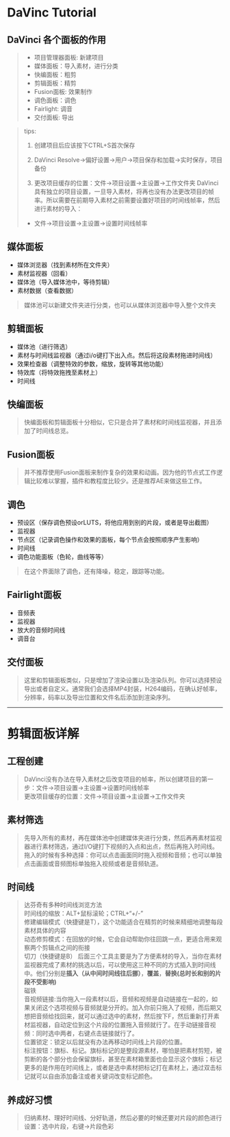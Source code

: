 # DaVinc Tutorial
## DaVinci 各个面板的作用<br>
> * 项目管理器面板: 新建项目<br>
> * 媒体面板：导入素材，进行分类<br>
> * 快编面板：粗剪<br>
> * 剪辑面板：精剪<br>
> * Fusion面板: 效果制作<br>
> * 调色面板：调色<br>
> * Fairlight: 调音<br>
> * 交付面板: 导出<br>


> tips:
> 1. 创建项目后应该按下CTRL+S首次保存
>
> 2. DaVinci Resolve->偏好设置->用户->项目保存和加载->实时保存，项目备份
>
> 3. 更改项目缓存的位置：文件->项目设置->主设置->工作文件夹
> DaVinci具有独立的项目设置，一旦导入素材，将再也没有办法更改项目的帧率。所以需要在前期导入素材之前需要设置好项目的时间线帧率，然后进行素材的导入：<br>
> * 文件->项目设置->主设置->设置时间线帧率
## 媒体面板
* 媒体浏览器（找到素材所在文件夹）
* 素材监视器（回看）
* 媒体池（导入媒体池中，等待剪辑）
* 素材数据（查看数据）
> 媒体池可以新建文件夹进行分类，也可以从媒体浏览器中导入整个文件夹

## 剪辑面板
* 媒体池（进行筛选）
* 素材与时间线监视器（通过i/o键打下出入点。然后将这段素材拖进时间线）
* 效果检查器（调整特效的参数，缩放，旋转等其他功能）
* 特效库（将特效拖拽至素材上）
* 时间线

## 快编面板
> 快编面板和剪辑面板十分相似，它只是合并了素材和时间线监视器，并且添加了时间线总览。

## Fusion面板
> 并不推荐使用Fusion面板来制作复杂的效果和动画。因为他的节点式工作逻辑比较难以掌握，插件和教程度比较少。还是推荐AE来做这些工作。

## 调色
* 预设区（保存调色预设orLUTS，将他应用到别的片段，或者是导出截图）
* 监视器
* 节点区（记录调色操作和效果的面板，每个节点会按照顺序产生影响）
* 时间线
* 调色功能面板（色轮，曲线等等）
> 在这个界面除了调色，还有降噪，稳定，跟踪等功能。

## Fairlight面板
* 音频表
* 监视器
* 放大的音频时间线
* 调音台

## 交付面板
> 这里和剪辑面板类似，只是增加了渲染设置以及渲染队列。你可以选择预设导出或者自定义。通常我们会选择MP4封装，H264编码，在确认好帧率，分辨率，码率以及导出位置和文件名后添加到渲染序列。

---

# 剪辑面板详解
## 工程创建
> DaVinci没有办法在导入素材之后改变项目的帧率，所以创建项目的第一步：文件->项目设置->主设置->设置时间线帧率<br>
> 更改项目缓存的位置：文件->项目设置->主设置->工作文件夹<br>
## 素材筛选
> 先导入所有的素材，再在媒体池中创建媒体夹进行分类，然后再再素材监视器进行素材筛选，通过I/O键打下视频的入点和出点，然后再拖入时间线。拖入的时候有多种选择：你可以点击画面同时拖入视频和音频；也可以单独点击画面或音频图标单独拖入视频或者是音频轨道。<br>
## 时间线
> 达芬奇有多种时间线浏览方法<br>
> 时间线的缩放：ALT+鼠标滚轮；CTRL+“+/-”<br>
> 修建编辑模式（快捷键是T），这个功能适合在精剪的时候来精细地调整每段素材具体的内容<br>
> 动态修剪模式：在回放的时候，它会自动帮助你往回跳一点，更适合用来观察两个剪辑点之间的衔接<br>
> 切刀（快捷键是B）
> 后面三个工具主要是为了方便素材的导入，当你在素材监视器完成了素材的挑选以后，可以使用这三种不同的方式插入到时间线中。他们分别是**插入（从中间时间线往后挪）**，**覆盖**，**替换(总时长和别的片段不受影响)**<br>
> 磁铁<br>
> 音视频链接:当你拖入一段素材以后，音频和视频是自动链接在一起的，如果关闭这个选项视频与音频就是分开的。加入你前只拖入了视频，而后期又想把音频给找回来，就可以通过选中的素材，然后按下F，然后重新打开素材监视器，自动定位到这个片段的位置拖入音频就行了。在手动链接音视频：同时选中两者，右键点击链接就行了。<br>
> 位置锁定：锁定以后就没有办法再移动时间线上片段的位置。<br>
> 标注按钮：旗标、标记。旗标标记的是整段源素材，哪怕是把素材剪短，被剪断的各个部分也会保留旗标，甚至在素材箱里面也会显示这个旗标；标记更多的是作用在时间线上，或者是选中素材把标记打在素材上，通过双击标记就可以自由添加备注或者关键词改变标记颜色。<br>
## 养成好习惯
> 归纳素材、理好时间线、分好轨道，然后必要的时候还要对片段的颜色进行设置：选中片段，右键->片段色彩<br>
